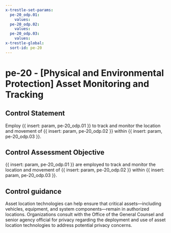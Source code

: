 ```yaml
---
x-trestle-set-params:
  pe-20_odp.01:
    values:
  pe-20_odp.02:
    values:
  pe-20_odp.03:
    values:
x-trestle-global:
  sort-id: pe-20
---
```


# pe-20 - \[Physical and Environmental Protection\] Asset Monitoring and Tracking

## Control Statement

Employ {{ insert: param, pe-20_odp.01 }} to track and monitor the location and movement of {{ insert: param, pe-20_odp.02 }} within {{ insert: param, pe-20_odp.03 }}.

## Control Assessment Objective

 {{ insert: param, pe-20_odp.01 }} are employed to track and monitor the location and movement of {{ insert: param, pe-20_odp.02 }} within {{ insert: param, pe-20_odp.03 }}.

## Control guidance

Asset location technologies can help ensure that critical assets—including vehicles, equipment, and system components—remain in authorized locations. Organizations consult with the Office of the General Counsel and senior agency official for privacy regarding the deployment and use of asset location technologies to address potential privacy concerns.
